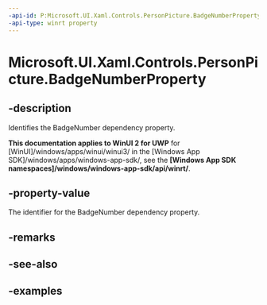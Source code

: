 ```yaml
---
-api-id: P:Microsoft.UI.Xaml.Controls.PersonPicture.BadgeNumberProperty
-api-type: winrt property
---
```

<!-- Property syntax.
public DependencyProperty BadgeNumberProperty { get; }
-->

# Microsoft.UI.Xaml.Controls.PersonPicture.BadgeNumberProperty


## -description

Identifies the BadgeNumber dependency property.


**This documentation applies to WinUI 2 for UWP** for [WinUI]/windows/apps/winui/winui3/ in the [Windows App SDK]/windows/apps/windows-app-sdk/, see the **[Windows App SDK namespaces]/windows/windows-app-sdk/api/winrt/**.

## -property-value

The identifier for the BadgeNumber dependency property.


## -remarks


## -see-also


## -examples


